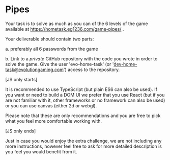 # Pipes

Your task is to solve as much as you can of the 6 levels of the game available at https://hometask.eg1236.com/game-pipes/ .

Your deliverable should contain two parts:

a. preferably all 6 passwords from the game

b. Link to a _private_ GitHub repository with the code you wrote in order to solve the game. Give the user 'evo-home-task' (or 'dev-home-task@evolutiongaming.com') access to the repository.

[JS only starts]

It is recommended to use TypeScript (but plain ES6 can also be used). If you want or need to build a DOM UI we prefer that you use React (but if you are not familiar with it, other frameworks or no framework can also be used) or you can use canvas (either 2d or webgl).

Please note that these are only recommendations and you are free to pick what you feel more comfortable working with.

[JS only ends]

Just in case you would enjoy the extra challenge, we are not including any more instructions, however feel free to ask for more detailed description is you feel you would benefit from it.

